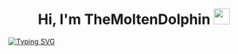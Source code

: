 <h1 align="center">Hi, I'm TheMoltenDolphin</a>
<img src="https://github.com/blackcater/blackcater/raw/main/images/Hi.gif" height="32"/></h1>

[![Typing SVG](https://readme-typing-svg.herokuapp.com?font=Tiny5&size=30&pause=1000&color=F1F78A&random=false&width=435&lines=It%E2%80%99s+never+too+late+to+learn)](https://git.io/typing-svg)
